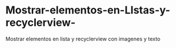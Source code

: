 # Mostrar-elementos-en-LIstas-y-recyclerview-
Mostrar  elementos en lista  y recyclerview  con imagenes y texto 
